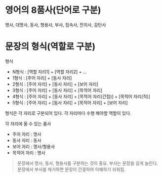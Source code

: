 # 영어의 8품사(단어로 구분)

명사, 대명사, 동사, 형용사, 부사, 접속사, 전치사, 감탄사

# 문장의 형식(역할로 구분)

형식
- N형식 : [역할 자리1] + [역할 자리2] + ...
- 1형식 : [주어 자리] + [동사 자리]
- 2형식 : [주어 자리] + [동사 자리] + [보어 자리]
- 3형식 : [주어 자리] + [동사 자리] + [목적어 자리]
- 4형식 : [주어 자리] + [동사 자리] + [목적어 자리(간접)] + [목적어 자리(직)]
- 5형식 : [주어 자리] + [동사 자리] + [목적어 자리] + [보어 자리]

형식은 각 자리로 구분되어 있다. 각 자리마다 수행 해야할 역할이 있다.

각 자리에 올 수 있는 품사
- 주어 자리 : 명사
- 동사 자리 : 동사
- 보어 자리 : 명사/형용사
- 목적어 자리 : 명사

> 문장에서 명사, 동사, 형용사를 구분하는 것이 중요.
> 부사는 문장을 길게 늘린다. 문장에서 부사를 제거하면 문장이 간결하여 이해하기 쉬워짐.

